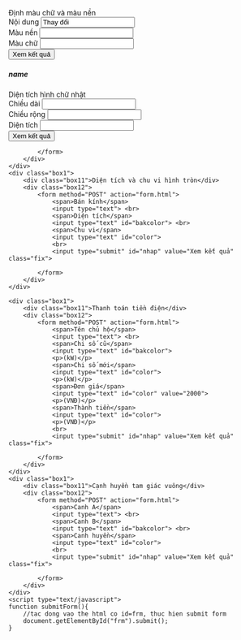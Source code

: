 <!DOCTYPE html>
<html lang="en">

<head>
    <meta charset="UTF-8">
    <meta name="viewport" content="width=device-width, initial-scale=1.0">
    <meta http-equiv="X-UA-Compatible" content="ie=edge">
    <title>Document</title>
    <link rel="stylesheet" href="style.css">
</head>

<body>
    <?php 
        $a = "";
        $b = "";
        if($_SERVER["REQUEST_METHOD"] == "POST"){
            $a = $_POST["bakcolor"];
            $b = $_POST["color"];
        }
    ?>
    <div class="box1" id="frm">
        <div class="box11">Định màu chữ và màu nền</div>
        <div class="box12">
            <form method="POST" action="form.html">
                <span>Nội dung</span>
                <input type="text" value="Thay đổi"> <br>
                <span>Màu nền</span>
                <input type="text" name="bakcolor"> <br>
                <span>Màu chữ</span>
                <input type="text" name="color">
                <br>
                <input type="submit" id="nhap" onclick="chay();" value="Xem kết quả" class="fix">
                <h5 id="h5m">
                    name
                </h5>
            </form>
        </div>
    </div>
    <div class="box1">
        <div class="box11">Diện tích hình chữ nhật</div>
        <div class="box12">
            <form method="POST" action="form.html">
                <span>Chiều dài</span>
                <input type="text"> <br>
                <span>Chiều rộng</span>
                <input type="text" id="bakcolor"> <br>
                <span>Diện tích</span>
                <input type="text" id="color">
                <br>
                <input type="submit" id="nhap" value="Xem kết quả" class="fix">

            </form>
        </div>
    </div>
    <div class="box1">
        <div class="box11">Diện tích và chu vi hình tròn</div>
        <div class="box12">
            <form method="POST" action="form.html">
                <span>Bán kính</span>
                <input type="text"> <br>
                <span>Diện tích</span>
                <input type="text" id="bakcolor"> <br>
                <span>Chu vi</span>
                <input type="text" id="color">
                <br>
                <input type="submit" id="nhap" value="Xem kết quả" class="fix">

            </form>
        </div>
    </div>

    <div class="box1">
        <div class="box11">Thanh toán tiền điện</div>
        <div class="box12">
            <form method="POST" action="form.html">
                <span>Tên chủ hộ</span>
                <input type="text"> <br>
                <span>Chi số cũ</span>
                <input type="text" id="bakcolor">
                <p>(kW)</p>
                <span>Chi số mới</span>
                <input type="text" id="color">
                <p>(kW)</p>
                <span>Đơn giá</span>
                <input type="text" id="color" value="2000">
                <p>(VNĐ)</p>
                <span>Thành tiền</span>
                <input type="text" id="color">
                <p>(VNĐ)</p>
                <br>
                <input type="submit" id="nhap" value="Xem kết quả" class="fix">

            </form>
        </div>
    </div>
    <div class="box1">
        <div class="box11">Cạnh huyền tam giác vuông</div>
        <div class="box12">
            <form method="POST" action="form.html">
                <span>Canh A</span>
                <input type="text"> <br>
                <span>Canh B</span>
                <input type="text" id="bakcolor"> <br>
                <span>Canh huyền</span>
                <input type="text" id="color">
                <br>
                <input type="submit" id="nhap" value="Xem kết quả" class="fix">

            </form>
        </div>
    </div>
    <script type="text/javascript">
	function submitForm(){
		//tac dong vao the html co id=frm, thuc hien submit form
		document.getElementById("frm").submit();
	}
</script>
</body>

</html>
